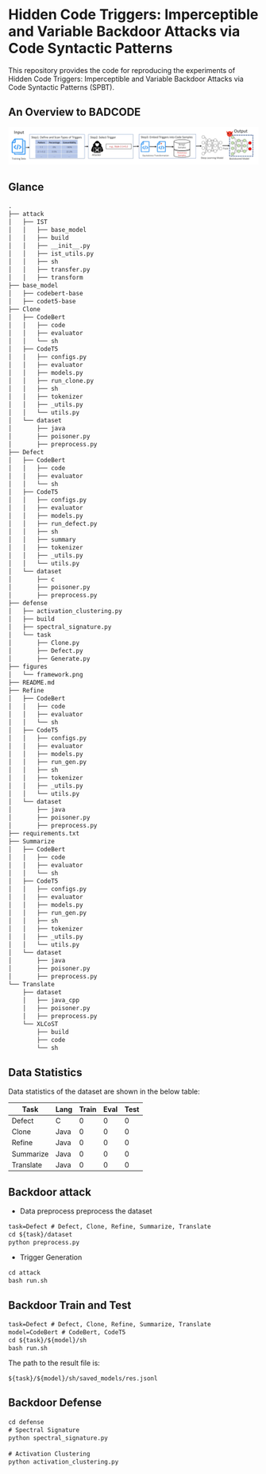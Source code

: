 # Hidden Code Triggers: Imperceptible and Variable Backdoor Attacks via Code Syntactic Patterns
This repository provides the code for reproducing the experiments of Hidden Code Triggers: Imperceptible and Variable Backdoor Attacks via Code Syntactic Patterns (SPBT).

## An Overview to BADCODE
![framework](figures/framework.png)

## Glance
```
.
├── attack
│   ├── IST
│   │   ├── base_model
│   │   ├── build
│   │   ├── __init__.py
│   │   ├── ist_utils.py
│   │   ├── sh
│   │   ├── transfer.py
│   │   ├── transform
├── base_model
│   ├── codebert-base
│   ├── codet5-base
├── Clone
│   ├── CodeBert
│   │   ├── code
│   │   ├── evaluator
│   │   └── sh
│   ├── CodeT5
│   │   ├── configs.py
│   │   ├── evaluator
│   │   ├── models.py
│   │   ├── run_clone.py
│   │   ├── sh
│   │   ├── tokenizer
│   │   ├── _utils.py
│   │   └── utils.py
│   └── dataset
│       ├── java
│       ├── poisoner.py
│       ├── preprocess.py
├── Defect
│   ├── CodeBert
│   │   ├── code
│   │   ├── evaluator
│   │   └── sh
│   ├── CodeT5
│   │   ├── configs.py
│   │   ├── evaluator
│   │   ├── models.py
│   │   ├── run_defect.py
│   │   ├── sh
│   │   ├── summary
│   │   ├── tokenizer
│   │   ├── _utils.py
│   │   └── utils.py
│   └── dataset
│       ├── c
│       ├── poisoner.py
│       ├── preprocess.py
├── defense
│   ├── activation_clustering.py
│   ├── build
│   ├── spectral_signature.py
│   └── task
│       ├── Clone.py
│       ├── Defect.py
│       ├── Generate.py
├── figures
│   └── framework.png
├── README.md
├── Refine
│   ├── CodeBert
│   │   ├── code
│   │   ├── evaluator
│   │   └── sh
│   ├── CodeT5
│   │   ├── configs.py
│   │   ├── evaluator
│   │   ├── models.py
│   │   ├── run_gen.py
│   │   ├── sh
│   │   ├── tokenizer
│   │   ├── _utils.py
│   │   └── utils.py
│   └── dataset
│       ├── java
│       ├── poisoner.py
│       ├── preprocess.py
├── requirements.txt
├── Summarize
│   ├── CodeBert
│   │   ├── code
│   │   ├── evaluator
│   │   └── sh
│   ├── CodeT5
│   │   ├── configs.py
│   │   ├── evaluator
│   │   ├── models.py
│   │   ├── run_gen.py
│   │   ├── sh
│   │   ├── tokenizer
│   │   ├── _utils.py
│   │   └── utils.py
│   └── dataset
│       ├── java
│       ├── poisoner.py
│       ├── preprocess.py
└── Translate
    ├── dataset
    │   ├── java_cpp
    │   ├── poisoner.py
    │   ├── preprocess.py
    └── XLCoST
        ├── build
        ├── code
        └── sh
```

## Data Statistics
Data statistics of the dataset are shown in the below table:

| Task       | Lang | Train | Eval | Test |
|------------|------|-------|------|------|
| Defect     | C    | 0     | 0    | 0    |
| Clone      | Java | 0     | 0    | 0    |
| Refine     | Java | 0     | 0    | 0    |
| Summarize  | Java | 0     | 0    | 0    |
| Translate  | Java | 0     | 0    | 0    |

## Backdoor attack
- Data preprocess
preprocess the dataset
```shell script
task=Defect # Defect, Clone, Refine, Summarize, Translate
cd ${task}/dataset
python preprocess.py
```

- Trigger Generation
```shell
cd attack
bash run.sh
```

## Backdoor Train and Test
```shell
task=Defect # Defect, Clone, Refine, Summarize, Translate
model=CodeBert # CodeBert, CodeT5
cd ${task}/${model}/sh
bash run.sh
```
The path to the result file is:
```shell
${task}/${model}/sh/saved_models/res.jsonl
```

## Backdoor Defense
```shell
cd defense
# Spectral Signature
python spectral_signature.py

# Activation Clustering
python activation_clustering.py
```
